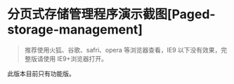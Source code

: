 ﻿# 分页式存储管理程序演示截图[Paged-storage-management]

> 推荐使用火狐、谷歌、safri、opera 等浏览器查看，IE9 以下没有效果，完整版请使用 IE9+浏览器打开。

此版本目前只有功能版。
